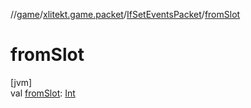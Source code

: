 //[game](../../../index.md)/[xlitekt.game.packet](../index.md)/[IfSetEventsPacket](index.md)/[fromSlot](from-slot.md)

# fromSlot

[jvm]\
val [fromSlot](from-slot.md): [Int](https://kotlinlang.org/api/latest/jvm/stdlib/kotlin/-int/index.html)
